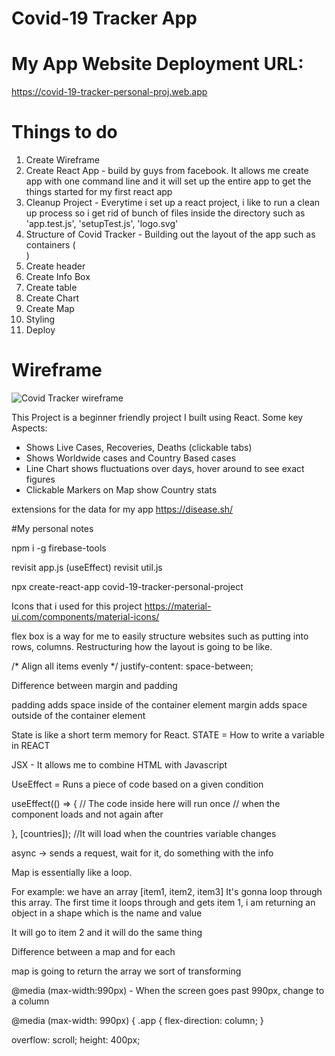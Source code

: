 # Covid-19 Tracker App

# My App Website Deployment URL:
https://covid-19-tracker-personal-proj.web.app

# Things to do 
1. Create Wireframe
2. Create React App - build by guys from facebook. It allows me create app with one command line and it will set
up the entire app to get the things started for my first react app
3. Cleanup Project - Everytime i set up a react project, i like to run a clean up process so i get rid of bunch
of files inside the directory such as 'app.test.js', 'setupTest.js', 'logo.svg'
4. Structure of Covid Tracker - Building out the layout of the app such as containers (<div>)
5. Create header
6. Create Info Box
7. Create table
8. Create Chart
9. Create Map
10. Styling
11. Deploy

# Wireframe
![Covid Tracker wireframe](https://user-images.githubusercontent.com/63961200/113474784-a2189700-94a4-11eb-892e-06e71937275a.jpg)

This Project is a beginner friendly project I built using React. Some key Aspects:

- Shows Live Cases, Recoveries, Deaths (clickable tabs)
- Shows Worldwide cases and Country Based cases
- Line Chart shows fluctuations over days, hover around to see exact figures
- Clickable Markers on Map show Country stats

extensions for the data for my app
https://disease.sh/



#My personal notes

npm i -g firebase-tools

revisit app.js (useEffect)
revisit util.js

npx create-react-app covid-19-tracker-personal-project

Icons that i used for this project
https://material-ui.com/components/material-icons/

flex box is a way for me to easily structure websites such as putting into rows, columns. 
Restructuring how the layout is going to be like.

/* Align all items evenly */
justify-content: space-between;

Difference between margin and padding

padding adds space inside of the container element
margin adds space outside of the container element

State is like a short term memory for React.
STATE = How to write a variable in REACT

JSX - It allows me to combine HTML with Javascript

UseEffect = Runs a piece of code based on a given condition

useEffect(() => {
    // The code inside here will run once 
    // when the component loads and not again after

}, [countries]); //It will load when the countries variable changes

async -> sends a request, wait for it, do something with the info

Map is essentially like a loop.

For example: we have an array [item1, item2, item3]
It's gonna loop through this array. The first time it loops through and gets item 1, i am returning an object in a shape
which is the name and value

It will go to item 2 and it will do the same thing

Difference between a map and for each

map is going to return the array we sort of transforming

@media (max-width:990px) - When the screen goes past 990px, change to a column


@media (max-width: 990px) {
  .app {
    flex-direction: column;
  }

overflow: scroll;
height: 400px;


